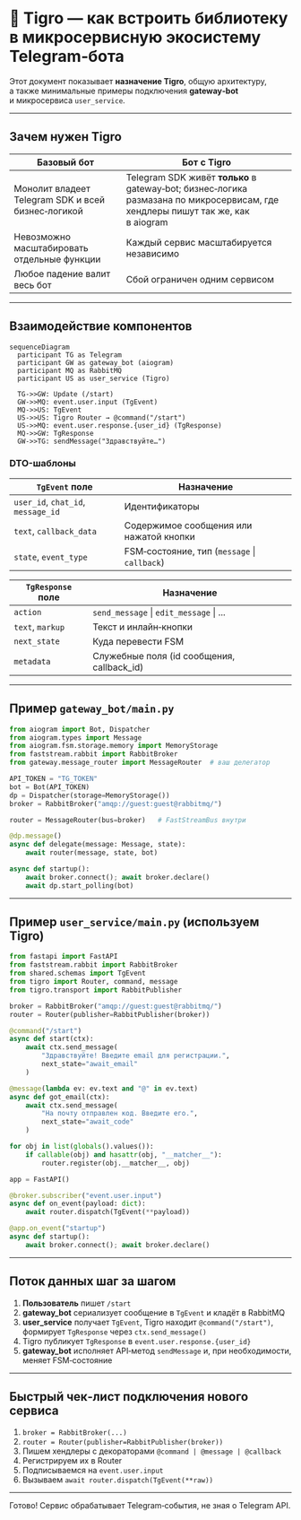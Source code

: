 
# 🐯 Tigro — как встроить библиотеку в микросервисную экосистему Telegram‑бота

Этот документ показывает **назначение Tigro**, общую архитектуру, а также минимальные примеры подключения **gateway‑bot** и микросервиса `user_service`.

---

## Зачем нужен Tigro

| Базовый бот | Бот с Tigro |
|-------------|-------------|
| Монолит владеет Telegram SDK и всей бизнес‑логикой | Telegram SDK живёт **только** в gateway‑bot; бизнес‑логика размазана по микросервисам, где хендлеры пишут так же, как в aiogram |
| Невозможно масштабировать отдельные функции | Каждый сервис масштабируется независимо |
| Любое падение валит весь бот | Сбой ограничен одним сервисом |

---

## Взаимодействие компонентов

```mermaid
sequenceDiagram
  participant TG as Telegram
  participant GW as gateway_bot (aiogram)
  participant MQ as RabbitMQ
  participant US as user_service (Tigro)

  TG->>GW: Update (/start)
  GW->>MQ: event.user.input (TgEvent)
  MQ->>US: TgEvent
  US->>US: Tigro Router → @command("/start")
  US->>MQ: event.user.response.{user_id} (TgResponse)
  MQ->>GW: TgResponse
  GW->>TG: sendMessage("Здравствуйте…")
```

### DTO-шаблоны

| `TgEvent` поле | Назначение |
|----------------|-----------|
| `user_id`, `chat_id`, `message_id` | Идентификаторы |
| `text`, `callback_data` | Содержимое сообщения или нажатой кнопки |
| `state`, `event_type` | FSM‑состояние, тип (`message` \| `callback`) |

| `TgResponse` поле | Назначение |
|-------------------|-----------|
| `action` | `send_message` \| `edit_message` \| ... |
| `text`, `markup` | Текст и инлайн‑кнопки |
| `next_state` | Куда перевести FSM |
| `metadata` | Служебные поля (id сообщения, callback_id) |

---

## Пример `gateway_bot/main.py`

```python
from aiogram import Bot, Dispatcher
from aiogram.types import Message
from aiogram.fsm.storage.memory import MemoryStorage
from faststream.rabbit import RabbitBroker
from gateway.message_router import MessageRouter  # ваш делегатор

API_TOKEN = "TG_TOKEN"
bot = Bot(API_TOKEN)
dp = Dispatcher(storage=MemoryStorage())
broker = RabbitBroker("amqp://guest:guest@rabbitmq/")

router = MessageRouter(bus=broker)   # FastStreamBus внутри

@dp.message()
async def delegate(message: Message, state):
    await router(message, state, bot)

async def startup():
    await broker.connect(); await broker.declare()
    await dp.start_polling(bot)
```

---

## Пример `user_service/main.py` (используем Tigro)

```python
from fastapi import FastAPI
from faststream.rabbit import RabbitBroker
from shared.schemas import TgEvent
from tigro import Router, command, message
from tigro.transport import RabbitPublisher

broker = RabbitBroker("amqp://guest:guest@rabbitmq/")
router = Router(publisher=RabbitPublisher(broker))

@command("/start")
async def start(ctx):
    await ctx.send_message(
        "Здравствуйте! Введите email для регистрации.",
        next_state="await_email"
    )

@message(lambda ev: ev.text and "@" in ev.text)
async def got_email(ctx):
    await ctx.send_message(
        "На почту отправлен код. Введите его.",
        next_state="await_code"
    )

for obj in list(globals().values()):
    if callable(obj) and hasattr(obj, "__matcher__"):
        router.register(obj.__matcher__, obj)

app = FastAPI()

@broker.subscriber("event.user.input")
async def on_event(payload: dict):
    await router.dispatch(TgEvent(**payload))

@app.on_event("startup")
async def startup():
    await broker.connect(); await broker.declare()
```

---

## Поток данных шаг за шагом

1. **Пользователь** пишет `/start`  
2. **gateway_bot** сериализует сообщение в `TgEvent` и кладёт в RabbitMQ  
3. **user_service** получает `TgEvent`, Tigro находит `@command("/start")`, формирует `TgResponse` через `ctx.send_message()`  
4. Tigro публикует `TgResponse` в `event.user.response.{user_id}`  
5. **gateway_bot** исполняет API‑метод `sendMessage` и, при необходимости, меняет FSM‑состояние

---

## Быстрый чек‑лист подключения нового сервиса

1. `broker = RabbitBroker(...)`
2. `router = Router(publisher=RabbitPublisher(broker))`
3. Пишем хендлеры с декораторами `@command | @message | @callback`
4. Регистрируем их в Router
5. Подписываемся на `event.user.input`
6. Вызываем `await router.dispatch(TgEvent(**raw))`

---

Готово! Сервис обрабатывает Telegram‑события, не зная о Telegram API.

